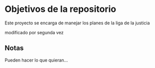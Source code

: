 # Objetivos de la repositorio

Este proyecto se encarga de manejar los planes de la liga de la justicia

modificado por segunda vez

## Notas
Pueden hacer lo que quieran...
